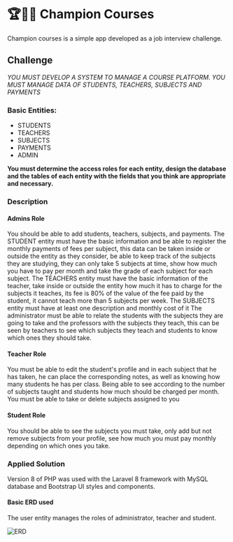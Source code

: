 # 🏆👨‍🏫 Champion Courses

Champion courses is a simple app developed as a job interview challenge.

## Challenge

*YOU MUST DEVELOP A SYSTEM TO MANAGE A COURSE PLATFORM. YOU MUST MANAGE DATA OF STUDENTS, TEACHERS, SUBJECTS AND PAYMENTS*

### Basic Entities:
- STUDENTS
- TEACHERS
- SUBJECTS
- PAYMENTS
- ADMIN

**You must determine the access roles for each entity, design the database and the tables of each entity with the fields that you think are appropriate and necessary.**

### Description
#### Admins Role
You should be able to add students, teachers, subjects, and payments. The STUDENT entity must have the basic information and be able to register the monthly payments of fees per subject, this data can be taken inside or outside the entity as they consider, be able to keep track of the subjects they are studying, they can only take 5 subjects at time, show how much you have to pay per month and take the grade of each subject for each subject.
The TEACHERS entity must have the basic information of the teacher, take inside or outside the entity how much it has to charge for the subjects it teaches, its fee is 80% of the value of the fee paid by the student, it cannot teach more than 5 subjects per week.
The SUBJECTS entity must have at least one description and monthly cost of it
The administrator must be able to relate the students with the subjects they are going to take and the professors with the subjects they teach, this can be seen by teachers to see which subjects they teach and students to know which ones they should take.

#### Teacher Role
You must be able to edit the student's profile and in each subject that he has taken, he can place the corresponding notes, as well as knowing how many students he has per class.
Being able to see according to the number of subjects taught and students how much should be charged per month.
You must be able to take or delete subjects assigned to you

#### Student Role
You should be able to see the subjects you must take, only add but not remove subjects from your profile, see how much you must pay monthly depending on which ones you take.

### Applied Solution

Version 8 of PHP was used with the Laravel 8 framework with MySQL database and Bootstrap UI styles and components.

#### Basic ERD used
The user entity manages the roles of administrator, teacher and student.

![ERD](https://i.ibb.co/R0PGcn6/MER-champion-Courses.png) 

